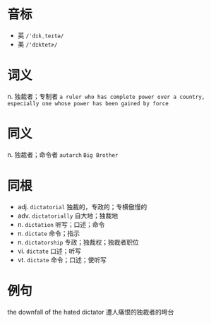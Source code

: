 # 音标

- 英 `/ˈdɪkˌteɪtə/`
- 美 `/'dɪktetɚ/`

# 词义

n. 独裁者；专制者
`a ruler who has complete power over a country, especially one whose power has been gained by force`

# 同义

n. 独裁者；命令者
`autarch` `Big Brother`

# 同根

- adj. `dictatorial` 独裁的，专政的；专横傲慢的
- adv. `dictatorially` 自大地；独裁地
- n. `dictation` 听写；口述；命令
- n. `dictate` 命令；指示
- n. `dictatorship` 专政；独裁权；独裁者职位
- vi. `dictate` 口述；听写
- vt. `dictate` 命令；口述；使听写

# 例句

the downfall of the hated dictator
遭人痛恨的独裁者的垮台


